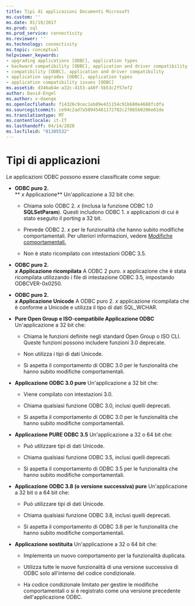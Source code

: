 ```yaml
---
title: Tipi di applicazioni Documenti Microsoft
ms.custom: ''
ms.date: 01/19/2017
ms.prod: sql
ms.prod_service: connectivity
ms.reviewer: ''
ms.technology: connectivity
ms.topic: conceptual
helpviewer_keywords:
- upgrading applications [ODBC], application types
- backward compatibility [ODBC], application and driver compatibility
- compatibility [ODBC], application and driver compatibility
- application upgrades [ODBC], application types
- application compatibility issues [ODBC]
ms.assetid: d346a64e-a32c-4153-a40f-5b53c2f57ef2
author: David-Engel
ms.author: v-daenge
ms.openlocfilehash: f14326c9cec1eb89e431154c91b680e4688fcdfa
ms.sourcegitcommit: ce94c2ad7a50945481172782c270b5b0206e61de
ms.translationtype: MT
ms.contentlocale: it-IT
ms.lasthandoff: 04/14/2020
ms.locfileid: "81305532"
---
```

# <a name="types-of-applications"></a>Tipi di applicazioni
Le applicazioni ODBC possono essere classificate come segue:  
  
-   **ODBC puro 2.**  
     ** _x_ Applicazione** Un'applicazione a 32 bit che:  
  
    -   Chiama solo ODBC 2. *x* (inclusa la funzione ODBC 1.0 **SQLSetParam**). Questi includono ODBC 1. *x* applicazioni di cui è stato eseguito il porting a 32 bit.  
  
    -   Prevede ODBC 2. *x* per le funzionalità che hanno subito modifiche comportamentali. Per ulteriori informazioni, vedere [Modifiche comportamentali.](../../../odbc/reference/develop-app/behavioral-changes.md)  
  
    -   Non è stato ricompilato con intestazioni ODBC 3.5.  
  
-   **ODBC puro 2.**  
     **_x_ Applicazione ricompilata** A ODBC 2 puro. *x* applicazione che è stata ricompilata utilizzando i file di intestazione ODBC 3.5, impostando ODBCVER-0x0250.  
  
-   **ODBC puro 2.**  
     **_x_ Applicazione Unicode** A ODBC puro 2. *x* applicazione ricompilata che è conforme a Unicode e utilizza il tipo di dati SQL_WCHAR.  
  
-   **Pure Open Group e ISO**-**compatibile Applicazione ODBC** Un'applicazione a 32 bit che:  
  
    -   Chiama le funzioni definite negli standard Open Group o ISO CLI. Queste funzioni possono includere funzioni 3.0 deprecate.  
  
    -   Non utilizza i tipi di dati Unicode.  
  
    -   Si aspetta il comportamento di ODBC 3.0 per le funzionalità che hanno subito modifiche comportamentali.  
  
-   **Applicazione ODBC 3.0 pure** Un'applicazione a 32 bit che:  
  
    -   Viene compilato con intestazioni 3.0.  
  
    -   Chiama qualsiasi funzione ODBC 3.0, inclusi quelli deprecati.  
  
    -   Si aspetta il comportamento di ODBC 3.0 per le funzionalità che hanno subito modifiche comportamentali.  
  
-   **Applicazione PURE ODBC 3.5** Un'applicazione a 32 o 64 bit che:  
  
    -   Può utilizzare tipi di dati Unicode.  
  
    -   Chiama qualsiasi funzione ODBC 3.5, inclusi quelli deprecati.  
  
    -   Si aspetta il comportamento di ODBC 3.5 per le funzionalità che hanno subito modifiche comportamentali.  
  
-   **Applicazione ODBC 3.8 (o versione successiva) pure** Un'applicazione a 32 bit o a 64 bit che:  
  
    -   Può utilizzare tipi di dati Unicode.  
  
    -   Chiama qualsiasi funzione ODBC 3.8, inclusi quelli deprecati.  
  
    -   Si aspetta il comportamento di ODBC 3.8 per le funzionalità che hanno subito modifiche comportamentali.  
  
-   **Applicazione sostituita** Un'applicazione a 32 o 64 bit che:  
  
    -   Implementa un nuovo comportamento per la funzionalità duplicata.  
  
    -   Utilizza tutte le nuove funzionalità di una versione successiva di ODBC solo all'interno del codice condizionale.  
  
    -   Ha codice condizionale limitato per gestire le modifiche comportamentali o si è registrato come una versione precedente dell'applicazione ODBC.
